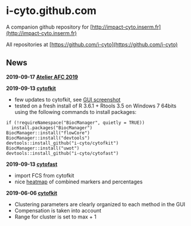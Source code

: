 # i-cyto.github.com

A companion github repository for [http://impact-cyto.inserm.fr](http://impact-cyto.inserm.fr)

All repositories at [https://github.com/i-cyto](https://github.com/i-cyto)

## News

**2019-09-17 [Atelier AFC 2019](posts/190917-atelier_afc_2019)**


**2019-09-13 [cytofkit](https://github.com/i-cyto/cytofkit)**
  - few updates to cytofkit, see [GUI screenshot](https://i-cyto.github.io/images/cytofkit_GUI_190913.png)
  - tested on a fresh install of R 3.6.1 + Rtools 3.5 on Windows 7 64bits using the following commands to install packages:
```
if (!requireNamespace("BiocManager", quietly = TRUE))
  install.packages("BiocManager")
BiocManager::install("flowCore")
BiocManager::install("devtools")
devtools::install_github("i-cyto/cytofkit")
BiocManager::install("uwot")
devtools::install_github("i-cyto/cytofast")
```

**2019-09-13 [cytofast](https://github.com/i-cyto/cytofast)**
  - import FCS from cytofkit
  - nice [heatmap](https://i-cyto.github.io/images/heatmap_cytofast.png) of combined markers and percentages

**2019-06-06 [cytofkit](https://github.com/i-cyto/cytofkit)**
  - Clustering parameters are clearly organized to each method in the GUI
  - Compensation is taken into account
  - Range for cluster is set to max + 1
